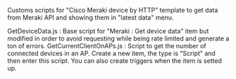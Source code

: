 Customs scripts for "Cisco Meraki device by HTTP" template to get data from Meraki API and showing them in "latest data" menu.

 GetDeviceData.js : Base script for "Meraki : Get device data"  item but modified in order to avoid requesting while being rate limited and generate a ton of errors.
 GetCurrentClientOnAPs.js : Script to get the number of connected devices in an AP. Create a new item, the type is "Script" and then enter this script. You can also create triggers when the item is setted up.
